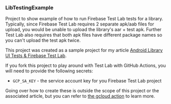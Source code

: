 ### LibTestingExample
Project to show example of how to run Firebase Test Lab tests for
a library. Typically, since Firebase Test Lab requires 2 separate apk/aab
files for upload, you would be unable to upload the library's aar + test apk.
Further Test Lab also requires that both apk files have different package
names so you can't upload the test apk twice.

This project was created as a sample project for my article
[Android Library UI Tests & Firebase Test Lab](https://jdvp.me/articles/Test-Lab-For-Android-Libraries).

If you fork this project to play around with Test Lab with GitHub Actions, you will need to provide
the following secrets:
* `GCP_SA_KEY` - the service account key for you Firebase Test Lab project

Going over how to create these is outside the scope of this project or the associated article, but you
can refer to [the gcloud action](https://github.com/google-github-actions/setup-gcloud) to learn more.
